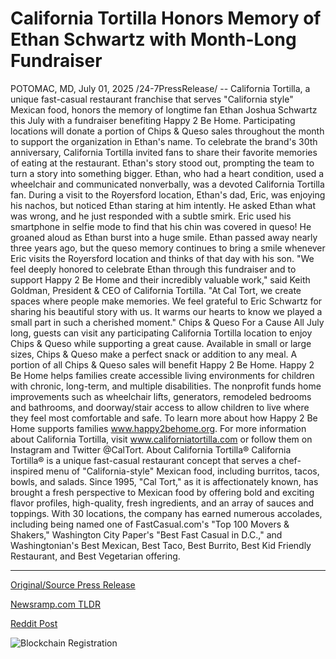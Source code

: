 # California Tortilla Honors Memory of Ethan Schwartz with Month-Long Fundraiser

POTOMAC, MD, July 01, 2025 /24-7PressRelease/ -- California Tortilla, a unique fast-casual restaurant franchise that serves "California style" Mexican food, honors the memory of longtime fan Ethan Joshua Schwartz this July with a fundraiser benefiting Happy 2 Be Home. Participating locations will donate a portion of Chips & Queso sales throughout the month to support the organization in Ethan's name.  To celebrate the brand's 30th anniversary, California Tortilla invited fans to share their favorite memories of eating at the restaurant. Ethan's story stood out, prompting the team to turn a story into something bigger.  Ethan, who had a heart condition, used a wheelchair and communicated nonverbally, was a devoted California Tortilla fan. During a visit to the Royersford location, Ethan's dad, Eric, was enjoying his nachos, but noticed Ethan staring at him intently. He asked Ethan what was wrong, and he just responded with a subtle smirk. Eric used his smartphone in selfie mode to find that his chin was covered in queso! He groaned aloud as Ethan burst into a huge smile.  Ethan passed away nearly three years ago, but the queso memory continues to bring a smile whenever Eric visits the Royersford location and thinks of that day with his son.   "We feel deeply honored to celebrate Ethan through this fundraiser and to support Happy 2 Be Home and their incredibly valuable work," said Keith Goldman, President & CEO of California Tortilla. "At Cal Tort, we create spaces where people make memories. We feel grateful to Eric Schwartz for sharing his beautiful story with us. It warms our hearts to know we played a small part in such a cherished moment."  Chips & Queso For a Cause All July long, guests can visit any participating California Tortilla location to enjoy Chips & Queso while supporting a great cause. Available in small or large sizes, Chips & Queso make a perfect snack or addition to any meal. A portion of all Chips & Queso sales will benefit Happy 2 Be Home.  Happy 2 Be Home helps families create accessible living environments for children with chronic, long-term, and multiple disabilities. The nonprofit funds home improvements such as wheelchair lifts, generators, remodeled bedrooms and bathrooms, and doorway/stair access to allow children to live where they feel most comfortable and safe.  To learn more about how Happy 2 Be Home supports families www.happy2behome.org.  For more information about California Tortilla, visit www.californiatortilla.com or follow them on Instagram and Twitter @CalTort.  About California Tortilla®  California Tortilla® is a unique fast-casual restaurant concept that serves a chef-inspired menu of "California-style" Mexican food, including burritos, tacos, bowls, and salads. Since 1995, "Cal Tort," as it is affectionately known, has brought a fresh perspective to Mexican food by offering bold and exciting flavor profiles, high-quality, fresh ingredients, and an array of sauces and toppings. With 30 locations, the company has earned numerous accolades, including being named one of FastCasual.com's "Top 100 Movers & Shakers," Washington City Paper's "Best Fast Casual in D.C.," and Washingtonian's Best Mexican, Best Taco, Best Burrito, Best Kid Friendly Restaurant, and Best Vegetarian offering. 

---

[Original/Source Press Release](https://www.24-7pressrelease.com/press-release/524468/california-tortilla-honors-memory-of-ethan-schwartz-with-month-long-fundraiser)
                    

[Newsramp.com TLDR](https://newsramp.com/curated-news/california-tortilla-honors-fan-with-fundraiser-for-happy-2-be-home/ce3770330917fa4527e93a293bc0aecf) 

 



[Reddit Post](https://www.reddit.com/r/newsramp/comments/1lp4kyc/california_tortilla_honors_fan_with_fundraiser/) 



![Blockchain Registration](https://cdn.newsramp.app/24-7PressRelease/qrcode/257/1/zealIJZo.webp)